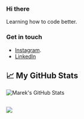 ### Hi there 

Learning how to code better.
###   Get in touch

 - [Instagram](instagram.com/sahil_saify_).
 - [LinkedIn](https://www.linkedin.com/in/pranay-prajapati-ba510b185/)

## &#x1f4c8; My GitHub Stats

  <img align="center" src="https://github-readme-stats.vercel.app/api?username=sahil-m416&show_icons=true&line_height=27&count_private=true&title_color=ffffff&text_color=c9cacc&icon_color=2bbc8a&bg_color=1d1f21" alt="Marek's GitHub Stats" />

## 

<img align="center" src="https://github-readme-stats.vercel.app/api/top-langs/?username=sahil-m416&title_color=ffffff&text_color=c9cacc&icon_color=2bbc8a&bg_color=1d1f21&langs_count=10&layout=compact" />

<!--
pranay101/pranay101 is a  special  repository because its README.md (this file) appears on your GitHub profile.

Here are some ideas to get you started:

-  I’m currently working on ...
-  I’m currently learning ...
-  I’m looking to collaborate on ...
-  I’m looking for help with ...
-  Ask me about ...
-  How to reach me: ...
-  Pronouns: ...
-  Fun fact: ...
-->
